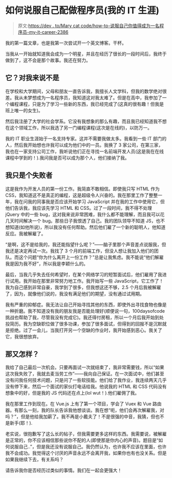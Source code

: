 # 如何说服自己配做程序员(我的 IT 生涯)

> 原文:[https://dev . to/Mary cat code/how-to-说服自己你值得成为一名程序员-my-it-career-2386](https://dev.to/marycatcode/how-to-convince-yourself-that-you-are-worthy-to-be-a-programmer-my-it-career-2386)

我的第一篇文章，也是我第一次尝试开一个英文博客。干杯。

当我从一开始就知道我会成为一个明星，并且在经历了很长的一段时间后，我终于做到了，这不会是那个故事。我还在努力。

## [](#it-not-for-me)它？对我来说不是

在学校和大学期间，父母和朋友一直告诉我，我擅长人文学科，但我的数学绝对很差。我从未梦想成为一名程序员，我知道这对我太难了。但是在高中，我参加了一个编程课程，只是为了学习一些新的东西，我已经完成了(这真的很有趣！但我是班上唯一的女生)。

然后我注册了大学的社会学系。它没有我想象的那么有趣，而且我已经知道我不想在这个领域工作，所以我选了另一门编程课程(这次是在线的)，以防万一。

我的 IT 职业生涯始于一名支持专家。这并不需要我做太多。我看到一些 IT 部门的人，然后我开始想也许我可以成为他们中的一员。我换了 3 家公司，在第三家，我也在一家支持公司工作，我听说他们正在寻找一名前端开发人员(这是我在在线课程中学到的！).我问我是否可以成为那个人，他们接纳了我。

## [](#im-just-a-failure)我只是个失败者

这是我作为开发人员的第一份工作。我简直不敢相信。即使我只写 HTML 作为 CSS，我知道这不是真正的编程，这是超级令人兴奋的。我在那里工作了整整一年，我在问我的同事我是否应该开始学习 JavaScript 并在我的工作中使用它，但他们告诉我，我应该先学习 HTML 和 CSS。过了一段时间，我不得不处理 jQuery 中的一些 bug，这对我来说非常困难，我什么都不能理解，而且我可以花几天时间解决一个 bug。那些日子我恨透了自己。我的团队领导不知道 JS，也不想知道(如他所说)，所以我没有任何帮助。然后他们雇了一个新的聪明人，他知道反应。我被解雇了。

“是啊，这不是给我的，我还能指望什么呢？”——脑子里那个声音差点说服我，但我还是决定再试一次。我找了 3 个月的前端工作，但没人想让我加入他们的团队。而这个问题“你为什么离开上一份工作？”总是让我焦虑。我不能说“他们解雇我是因为我不好”，所以我是李颖什么的。

最后，当我几乎失去任何希望时，在某个网络学习的短暂面试后，他们雇用了我进行试用。我开始在那里非常努力地工作。我开始写一些 JavaScript，它工作了！我为自己感到非常自豪，我学到了很多，但我想这还不够，2.5 个月后我被解雇了，因为，就像他们说的，我没有满足他们的期望，没有通过试用期。

我有严重的抑郁症。我无法让自己开始寻找其他的东西，即使外出寻找食物也像是一种折磨。我不知道没有我的朋友我是否能处理好(顺便说一句，100daysofcode 挑战也帮助了我，尽管我没有完成它)。我还得付房租，所以一个月后我开始到处投简历。我为空缺职位做了很多功课，参加了很多面试，但得到的回报不是沉默就是拒绝。过了一会儿，当我打开另一个空缺的作业时，我开始感到恶心。我关了它，我很想放弃。

## [](#so-what)那又怎样？

我给了自己最后一次机会。只要再面试一次就结束了，我非常需要钱，所以“如果这次我失败了，我就去麦当劳工作”——我向自己保证。在一次面试中，他们甚至没有问我任何技术问题，只是问了一些软技能。他们给了我作业，我连续两天几乎没有停下来，然后一个面试的家伙打电话给我。他说我的 HTML 和 CSS 代码没有想象中的好，但是我的 JS 代码还在点上(lol wut！).他们雇佣了我。

我在那里工作到现在。在 Vue.js 上有了第一个项目，学会了 Vuex 和 Vue 路由器。有那么一刻，我的队长告诉我他想谈谈。我在想“呃，他们会再次解雇我，对吗？”，但是他给我加薪了。我不再是小戴夫了！不是很强的中音，我猜，但也不是新手(耶！).

老实说，很抱歉写了这么长的帖子，但我需要更多这样的东西。我需要说，被解雇是正常的，你不应该相信那些说你不配的人(即使那是你内心的声音)。题目是“如何说服自己..”，但是我还没有说服自己。我仍然认为，也许我不应该在里面，也许我不会成功。我觉得这个讨厌的声音永远不会离开我，如果你也有也没关系。但是如果我继续下去，有关系吗？

请告诉我你是否经历过类似的事情。我们在一起会更强大！